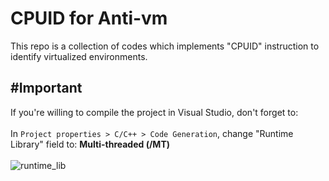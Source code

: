 # CPUID for Anti-vm
This repo is a collection of codes which implements "CPUID" instruction to identify virtualized environments.</br>

## #Important
If you're willing to compile the project in Visual Studio, don't forget to: </br></br>
In `Project properties > C/C++ > Code Generation`, change "Runtime Library" field to: **Multi-threaded (/MT)** </br></br>
![runtime_lib](https://github.com/spyw4re/cpuid_for_antivm/blob/master/assets/runtime_lib.png)

